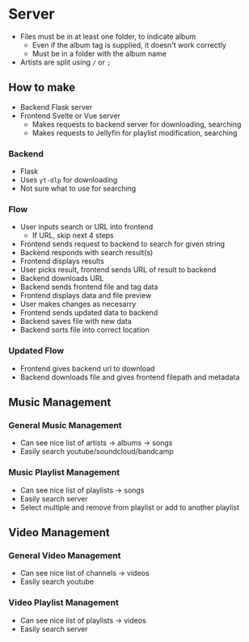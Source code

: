# Server

- Files must be in at least one folder, to indicate album
  - Even if the album tag is supplied, it doesn't work correctly
  - Must be in a folder with the album name
- Artists are split using `/` or `;`

## How to make

- Backend Flask server
- Frontend Svelte or Vue server
  - Makes requests to backend server for downloading, searching
  - Makes requests to Jellyfin for playlist modification, searching

### Backend

- Flask
- Uses `yt-dlp` for downloading
- Not sure what to use for searching

### Flow

- User inputs search or URL into frontend
  - If URL, skip next 4 steps
- Frontend sends request to backend to search for given string
- Backend responds with search result(s)
- Frontend displays results
- User picks result, frontend sends URL of result to backend
- Backend downloads URL
- Backend sends frontend file and tag data
- Frontend displays data and file preview
- User makes changes as necesarry
- Frontend sends updated data to backend
- Backend saves file with new data
- Backend sorts file into correct location

### Updated Flow

- Frontend gives backend url to download
- Backend downloads file and gives frontend filepath and metadata

## Music Management

### General Music Management

- Can see nice list of artists -> albums -> songs
- Easily search youtube/soundcloud/bandcamp

### Music Playlist Management

- Can see nice list of playlists -> songs
- Easily search server
- Select multiple and remove from playlist or add to another playlist

## Video Management

### General Video Management

- Can see nice list of channels -> videos
- Easily search youtube

### Video Playlist Management

- Can see nice list of playlists -> videos
- Easily search server
